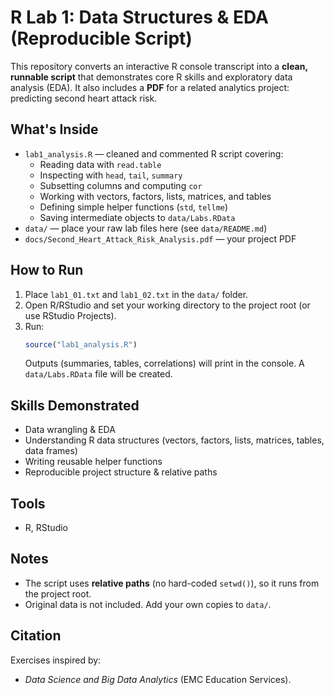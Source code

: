 # R Lab 1: Data Structures & EDA (Reproducible Script)

This repository converts an interactive R console transcript into a **clean, runnable script** that demonstrates core R skills and exploratory data analysis (EDA).
It also includes a **PDF** for a related analytics project: predicting second heart attack risk.

## What's Inside
- `lab1_analysis.R` — cleaned and commented R script covering:
  - Reading data with `read.table`
  - Inspecting with `head`, `tail`, `summary`
  - Subsetting columns and computing `cor`
  - Working with vectors, factors, lists, matrices, and tables
  - Defining simple helper functions (`std`, `tellme`)
  - Saving intermediate objects to `data/Labs.RData`
- `data/` — place your raw lab files here (see `data/README.md`)
- `docs/Second_Heart_Attack_Risk_Analysis.pdf` — your project PDF

## How to Run
1. Place `lab1_01.txt` and `lab1_02.txt` in the `data/` folder.
2. Open R/RStudio and set your working directory to the project root (or use RStudio Projects).
3. Run:
   ```r
   source("lab1_analysis.R")
   ```
   Outputs (summaries, tables, correlations) will print in the console. A `data/Labs.RData` file will be created.

## Skills Demonstrated
- Data wrangling & EDA
- Understanding R data structures (vectors, factors, lists, matrices, tables, data frames)
- Writing reusable helper functions
- Reproducible project structure & relative paths

## Tools
- R, RStudio

## Notes
- The script uses **relative paths** (no hard-coded `setwd()`), so it runs from the project root.
- Original data is not included. Add your own copies to `data/`.

## Citation
Exercises inspired by:
- *Data Science and Big Data Analytics* (EMC Education Services).
